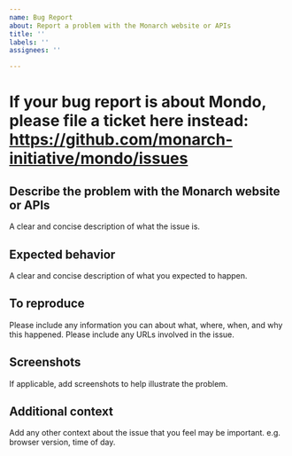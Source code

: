 ```yaml
---
name: Bug Report
about: Report a problem with the Monarch website or APIs
title: ''
labels: ''
assignees: ''

---
```


# If your bug report is about Mondo, please file a ticket here instead: https://github.com/monarch-initiative/mondo/issues

## Describe the problem with the Monarch website or APIs

A clear and concise description of what the issue is.

## Expected behavior

A clear and concise description of what you expected to happen.

## To reproduce

Please include any information you can about what, where, when, and why this happened. Please include any URLs involved in the issue.

## Screenshots

If applicable, add screenshots to help illustrate the problem.

## Additional context

Add any other context about the issue that you feel may be important. e.g. browser version, time of day.
